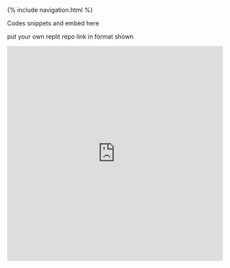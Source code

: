 {% include navigation.html %}

Codes snippets and embed here

put your own replit repo link in format shown
<iframe frameborder="0" width="100%" height="500px" src="https://replit.com/@TimL1n/TimTestTime?embed=true"></iframe>

